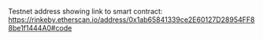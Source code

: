 Testnet address showing link to smart contract: https://rinkeby.etherscan.io/address/0x1ab65841339ce2E60127D28954FF88be1f1444A0#code
